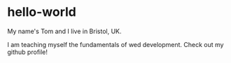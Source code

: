 # hello-world

My name's Tom and I live in Bristol, UK.

I am teaching myself the fundamentals of wed development. Check out my github profile!
